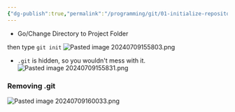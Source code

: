 ```yaml
---
{"dg-publish":true,"permalink":"/programming/git/01-initialize-repository/","tags":["programming","Git"],"created":"2024-11-09T11:30:17.846+08:00"}
---
```


- Go/Change Directory to Project Folder

then type `git init`
![Pasted image 20240709155803.png](/img/user/PROGRAMMING/Git/attachments/Pasted%20image%2020240709155803.png)
- `.git` is hidden, so you wouldn't mess with it.
![Pasted image 20240709155831.png](/img/user/PROGRAMMING/Git/attachments/Pasted%20image%2020240709155831.png)

### Removing .git
![Pasted image 20240709160033.png](/img/user/PROGRAMMING/Git/attachments/Pasted%20image%2020240709160033.png)

